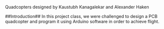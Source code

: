 Quadcopters designed by Kaustubh Kanagalekar and Alexander Haken

##Introduction## 
In this project class, we were challenged to design a PCB quadcopter and program it using Arduino software in order to achieve flight. 
